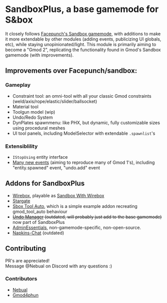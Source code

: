 # SandboxPlus, a base gamemode for S&box

It closely follows [Facepunch's Sandbox gamemode](https://github.com/Facepunch/sandbox), with additions to make it more extendable by other modules (adding events, publicizing UI globals, etc), while staying unopinionated/light. This module is primarily aiming to become a "Gmod 2", replicating the functionality found in Gmod's Sandbox gamemode (with improvements).

## Improvements over Facepunch/sandbox:

### Gameplay

- Constraint tool: an omni-tool with all your classic Gmod constraints (weld/axis/rope/elastic/slider/ballsocket)
- Material tool
- Toolgun model (wip)
- Undo/Redo System
- DynPlates spawnmenu: like PHX, but dynamic, fully customizable sizes using procedural meshes
- UI tool panels, including ModelSelector with extendable `.spawnlist`'s

### Extensiblility

- `IStopUsing` entity interface
- [Many new events](EVENTS.md) (aiming to reproduce many of Gmod 1's), including "entity.spawned" event, "undo.add" event

## Addons for SandboxPlus

- [Wirebox](https://github.com/wiremod/wirebox), playable as [Sandbox With Wirebox](https://asset.party/wiremod/sandboxpluswire)
- [Stargate](https://github.com/Gmod4phun/sbox-stargate/tree/addon-version)
- [Sbox Tool Auto](https://github.com/Nebual/sbox_tool_auto), which is a simple example addon recreating gmod_tool_auto behaviour
- ~~[Undo Manager](https://github.com/Nebual/undo-manager) (outdated, will probably just add to the base gamemode)~~ now part of SandboxPlus
- [AdminEssentials](https://asset.party/ryan/adminessentials), non-gamemode-specific, non-open-source.
- [Napkins-Chat](https://github.com/Nebual/napkins-chat) (outdated)


## Contributing

PR's are appreciated!  
Message @Nebual on Discord with any questions :)

### Contributors

- [Nebual](https://github.com/Nebual)
- [Gmod4phun](https://github.com/gmod4phun)
